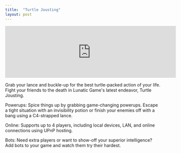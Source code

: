 ```yaml
---
title:  "Turtle Jousting"
layout: post
---
```

<iframe frameborder="0" src="https://itch.io/embed/662634?dark=true" width="552" height="167"><a href="https://lunatic-games.itch.io/turtle-jousting">Turtle Jousting by Lunatic Games</a></iframe>

Grab your lance and buckle-up for the best turtle-packed action of your life. Fight your friends to the death in Lunatic Game's latest endeavor, Turtle Jousting.

Powerups: Spice things up by grabbing game-changing powerups. Escape a tight situation with an invisibility potion or finish your enemies off with a bang using a C4-strapped lance.

Online: Supports up to 4 players, including local devices, LAN, and online connections using UPnP hosting.

Bots: Need extra players or want to show-off your superior intelligence? Add bots to your game and watch them try their hardest.